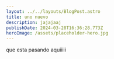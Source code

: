 ```yaml
---
layout: ../../layouts/BlogPost.astro
title: uno nuevo
description: jajajaaj
publishDate: 2024-03-28T16:36:28.773Z
heroImage: /assets/placeholder-hero.jpg
---
```

q﻿ue esta pasando aquiiiii